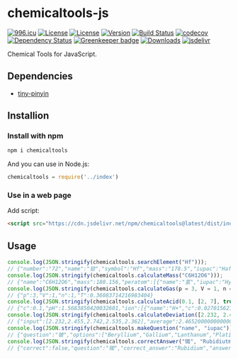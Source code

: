 # chemicaltools-js

[![996.icu](https://img.shields.io/badge/link-996.icu-red.svg)](https://996.icu)
[![License](https://img.shields.io/badge/License-MIT-blue.svg)](https://github.com/njzjz/chemicaltools-js/blob/master/LICENSE.MIT)
[![License](https://img.shields.io/badge/license-Anti%20996-blue.svg)](https://github.com/njzjz/chemicaltools-js/blob/master/LICENSE.996ICU)
[![Version](https://img.shields.io/npm/v/chemicaltools.svg)](https://npmjs.com/package/chemicaltools)
[![Build Status](https://travis-ci.com/njzjz/chemicaltools-js.png?branch=master)](https://travis-ci.com/njzjz/chemicaltools-js)
[![codecov](https://codecov.io/gh/njzjz/chemicaltools-js/branch/master/graph/badge.svg)](https://codecov.io/gh/njzjz/chemicaltools-js)
[![Dependency Status](https://david-dm.org/njzjz/chemicaltools-js.svg)](https://david-dm.org/njzjz/chemicaltools-js)
[![Greenkeeper badge](https://badges.greenkeeper.io/njzjz/chemicaltools-js.svg)](https://greenkeeper.io/)
[![Downloads](https://img.shields.io/npm/dm/chemicaltools.svg)](https://npmjs.com/package/chemicaltools)
[![jsdelivr](https://data.jsdelivr.com/v1/package/npm/chemicaltools/badge?style=rounded)](https://www.jsdelivr.com/package/npm/chemicaltools)

Chemical Tools for JavaScript.

## Dependencies

* [tiny-pinyin](https://github.com/creeperyang/pinyin)

## Installion

### Install with npm

```sh
npm i chemicaltools
```

And you can use in Node.js:

```js
chemicaltools = require('../index')
```

### Use in a web page

Add script:

```html
<script src="https://cdn.jsdelivr.net/npm/chemicaltools@latest/dist/index.js"></script>
```

## Usage

```js
console.log(JSON.stringify(chemicaltools.searchElement("Hf")));
// {"number":"72","name":"铪","symbol":"Hf","mass":"178.5","iupac":"Hafnium","origin":"Hafnia, the New Latin name for Copenhagen","pinyin":"ha","url":"https://i.loli.net/2018/03/31/5abf7a90c8da6.png"}
console.log(JSON.stringify(chemicaltools.calculateMass("C6H12O6")));
// {"name":"C6H12O6","mass":180.156,"peratom":[{"name":"氢","iupac":"Hydrogen","symbol":"H","atomnumber":12,"mass":"1.008","massper":6.714181043095984},{"name":"碳","iupac":"Carbon","symbol":"C","atomnumber":6,"mass":"12.01","massper":39.99866782122161},{"name":"氧","iupac":"Oxygen","symbol":"O","atomnumber":6,"mass":"16","massper":53.28715113568241}]}
console.log(JSON.stringify(chemicaltools.calculateGas(p = 3, V = 1, n = 1)));
// {"p":3,"V":1,"n":1,"T":0.36083714216983404}
console.log(JSON.stringify(chemicaltools.calculateAcid(0.1, [2, 7], true)));
// {"c":0.1,"pH":1.5683850420032601,"ion":[{"name":"H+","c":0.027015621187203295},{"name":"H2A","c":0.07298430582855843},{"name":"HA-","c":0.027015594171541573},{"name":"A2-","c":9.999989999984995e-8}]}
console.log(JSON.stringify(chemicaltools.calculateDeviation([2.232, 2.455, 2.742, 2.535, 2.362])));
// {"input":[2.232,2.455,2.742,2.535,2.362],"average":2.4652000000000003,"average_deviation":0.13864,"relative_average_deviation":0.05623884471848126,"standard_deviation":0.05160000000000009,"relative_standard_deviation":0.3721869590305834}
console.log(JSON.stringify(chemicaltools.makeQuestion("name", "iupac")));
// {"question":"铍","options":["Beryllium","Gallium","Lanthanum","Platinum"]}
console.log(JSON.stringify(chemicaltools.correctAnswer("铷", "Rubidiutm", "name", "iupac")));
// {"correct":false,"question":"铷","correct_answer":"Rubidium","answer":"Rubidiutm"}
```
